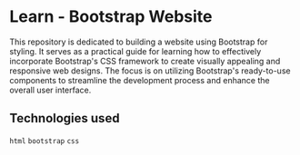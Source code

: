 # Learn - Bootstrap Website

This repository is dedicated to building a website using Bootstrap for styling. It serves as a practical guide for learning how to effectively incorporate Bootstrap's CSS framework to create visually appealing and responsive web designs. The focus is on utilizing Bootstrap's ready-to-use components to streamline the development process and enhance the overall user interface.


## Technologies used
`html` `bootstrap` `css`